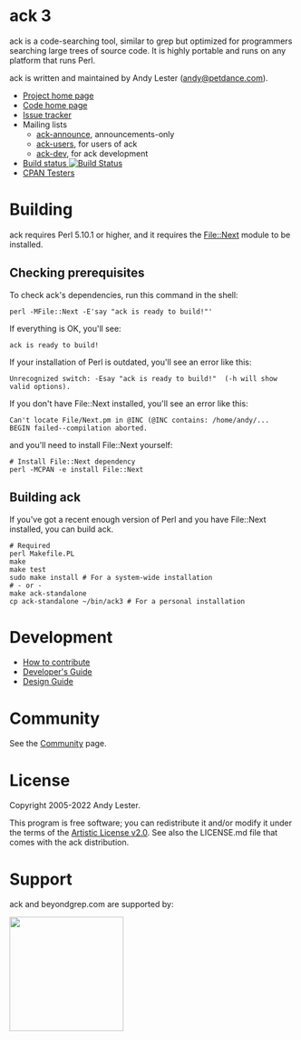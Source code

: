# ack 3

ack is a code-searching tool, similar to grep but optimized for
programmers searching large trees of source code.  It is highly
portable and runs on any platform that runs Perl.

ack is written and maintained by Andy Lester (andy@petdance.com).

* [Project home page](https://beyondgrep.com/)
* [Code home page](https://github.com/beyondgrep/ack3)
* [Issue tracker](https://github.com/beyondgrep/ack3/issues)
* Mailing lists
    * [ack-announce](https://groups.google.com/d/forum/ack-announce), announcements-only
    * [ack-users](https://groups.google.com/d/forum/ack-users), for users of ack
    * [ack-dev](https://groups.google.com/d/forum/ack-dev), for ack development
* [Build status ![Build Status](https://github.com/beyondgrep/ack3/workflows/testsuite/badge.svg?branch=dev)](https://github.com/beyondgrep/ack3/actions?query=workflow%3Atestsuite+branch%3Adev)
* [CPAN Testers](https://cpantesters.org/distro/A/ack.html)

# Building

ack requires Perl 5.10.1 or higher, and it requires the
[File::Next](https://metacpan.org/pod/File::Next) module to be installed.

## Checking prerequisites

To check ack's dependencies, run this command in the shell:

    perl -MFile::Next -E'say "ack is ready to build!"'

If everything is OK, you'll see:

    ack is ready to build!

If your installation of Perl is outdated, you'll see an error like this:

    Unrecognized switch: -Esay "ack is ready to build!"  (-h will show valid options).

If you don't have File::Next installed, you'll see an error like this:

    Can't locate File/Next.pm in @INC (@INC contains: /home/andy/...
    BEGIN failed--compilation aborted.

and you'll need to install File::Next yourself:

    # Install File::Next dependency
    perl -MCPAN -e install File::Next

## Building ack

If you've got a recent enough version of Perl and you have File::Next
installed, you can build ack.

    # Required
    perl Makefile.PL
    make
    make test
    sudo make install # For a system-wide installation
    # - or -
    make ack-standalone
    cp ack-standalone ~/bin/ack3 # For a personal installation

# Development

* [How to contribute](CONTRIBUTING.md)
* [Developer's Guide](DEVELOPERS.md)
* [Design Guide](DESIGN.md)

# Community

See the [Community](https://beyondgrep.com/community/) page.

# License

Copyright 2005-2022 Andy Lester.

This program is free software; you can redistribute it and/or modify
it under the terms of the
[Artistic License v2.0](https://www.perlfoundation.org/artistic_license_2_0).
See also the LICENSE.md file that comes with the ack distribution.

# Support

<p>ack and beyondgrep.com are supported by:</p>
<p>
  <a href="https://m.do.co/c/6a437192f552">
    <img src="https://opensource.nyc3.cdn.digitaloceanspaces.com/attribution/assets/SVG/DO_Logo_horizontal_blue.svg" width="201px">
  </a>
</p>
